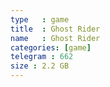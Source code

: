 ```yaml
---
type   : game
title  : Ghost Rider
name   : Ghost Rider
categories: [game]
telegram : 662
size : 2.2 GB
---
```



